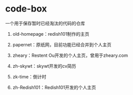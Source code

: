 # code-box

一个用于保存暂时已经淘汰的代码的仓库

1. old-homepage：redish101制作的主页

2. papernet：原纸网，目前功能已经合并到个人主页

3. zheary：Restent Ou开发的个人主页，曾用于zheary.com

4. zh-skywt：skywt开发的cv简历

5. zk-time：倒计时

6. zh-Redish101：Redish101开发的个人主页
